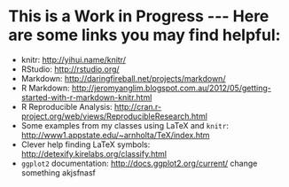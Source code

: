 # This is a Work in Progress --- Here are some links you may find helpful:


* knitr: http://yihui.name/knitr/ 
* RStudio: http://rstudio.org/
* Markdown: http://daringfireball.net/projects/markdown/
* R Markdown:
  http://jeromyanglim.blogspot.com.au/2012/05/getting-started-with-r-markdown-knitr.html
* R Reproducible Analysis: http://cran.r-project.org/web/views/ReproducibleResearch.html
* Some examples from my classes using LaTeX and `knitr`: http://www1.appstate.edu/~arnholta/TeX/index.htm
* Clever help finding LaTeX symbols: http://detexify.kirelabs.org/classify.html
* `ggplot2` documentation: http://docs.ggplot2.org/current/
change something
akjsfnasf
